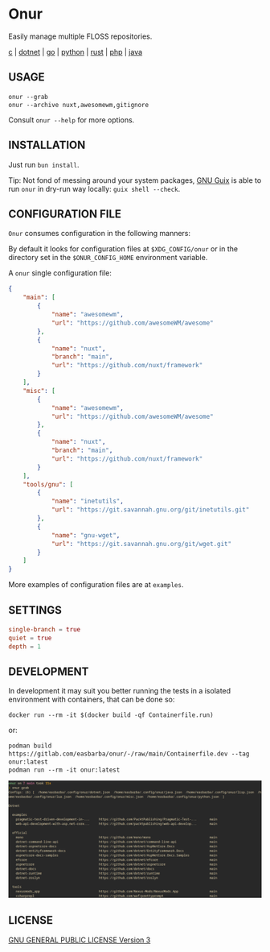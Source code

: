 <!--
Onur is free software: you can redistribute it and/or modify
it under the terms of the GNU General Public License as published by
the Free Software Foundation, either version 3 of the License, or
(at your option) any later version.

Onur is distributed in the hope that it will be useful,
but WITHOUT ANY WARRANTY; without even the implied warranty of
MERCHANTABILITY or FITNESS FOR A PARTICULAR PURPOSE.  See the
GNU General Public License for more details.

You should have received a copy of the GNU General Public License
along with Onur. If not, see <https://www.gnu.org/licenses/>.
-->

# Onur

Easily manage multiple FLOSS repositories.

[c](https://gitlab.com/easbarba/onur) | [dotnet](https://gitlab.com/easbarba/onur-dotnet) | [go](https://gitlab.com/easbarba/onur-go) | [python](https://gitlab.com/easbarba/onur-python) | [rust](https://gitlab.com/easbarba/onur-rust) | [php](https://gitlab.com/easbarba/onur-php) | [java](https://gitlab.com/easbarba/onur-java)

## USAGE

```shell
onur --grab
onur --archive nuxt,awesomewm,gitignore
```

Consult `onur --help` for more options.

## INSTALLATION

Just run `bun install`.

Tip: Not fond of messing around your system packages, [GNU Guix](https://guix.gnu.org/manual/devel/en/html_node/Invoking-guix-shell.html) is able to run `onur` in dry-run way locally: `guix shell --check`.

## CONFIGURATION FILE

`Onur` consumes configuration in the following manners:

By default it looks for configuration files at `$XDG_CONFIG/onur` or in the directory set in the `$ONUR_CONFIG_HOME` environment variable.

A `onur` single configuration file:

```json
{
    "main": [
        {
            "name": "awesomewm",
            "url": "https://github.com/awesomeWM/awesome"
        },
        {
            "name": "nuxt",
            "branch": "main",
            "url": "https://github.com/nuxt/framework"
        }
    ],
    "misc": [
        {
            "name": "awesomewm",
            "url": "https://github.com/awesomeWM/awesome"
        },
        {
            "name": "nuxt",
            "branch": "main",
            "url": "https://github.com/nuxt/framework"
        }
    ],
    "tools/gnu": [
        {
            "name": "inetutils",
            "url": "https://git.savannah.gnu.org/git/inetutils.git"
        },
        {
            "name": "gnu-wget",
            "url": "https://git.savannah.gnu.org/git/wget.git"
        }
    ]
}
```

More examples of configuration files are at `examples`.

## SETTINGS

```toml
single-branch = true
quiet = true
depth = 1
```

## DEVELOPMENT

In development it may suit you better running the tests in a isolated environment
with containers, that can be done so:

    docker run --rm -it $(docker build -qf Containerfile.run)

or:

    podman build https://gitlab.com/easbarba/onur/-/raw/main/Containerfile.dev --tag onur:latest
    podman run --rm -it onur:latest

![Onur CLI](onur.png)

## LICENSE

[GNU GENERAL PUBLIC LICENSE Version 3](https://www.gnu.org/licenses/gpl-3.0.en.html)

